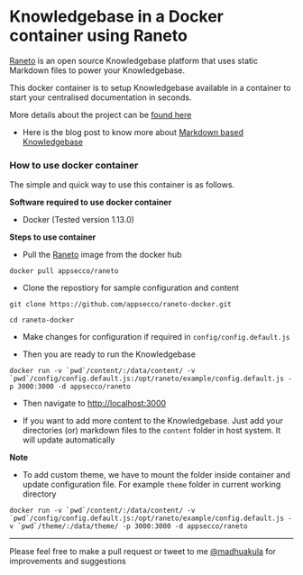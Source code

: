 # Knowledgebase in a Docker container using Raneto

[Raneto](http://raneto.com) is an open source Knowledgebase platform that uses static Markdown files to power your Knowledgebase.

This docker container is to setup Knowledgebase available in a container to start your centralised documentation in seconds.

More details about the project can be [found here](http://docs.raneto.com/)

- Here is the blog post to know more about [Markdown based Knowledgebase]()

### How to use docker container

The simple and quick way to use this container is as follows.

**Software required to use docker container**

- Docker (Tested version 1.13.0)

**Steps to use container**

- Pull the [Raneto](https://hub.docker.com/r/appsecco/raneto) image from the docker hub

```
docker pull appsecco/raneto
```

- Clone the repostiory for sample configuration and content

```
git clone https://github.com/appsecco/raneto-docker.git

cd raneto-docker
```

- Make changes for configuration if required in `config/config.default.js`

- Then you are ready to run the Knowledgebase

```
docker run -v `pwd`/content/:/data/content/ -v `pwd`/config/config.default.js:/opt/raneto/example/config.default.js -p 3000:3000 -d appsecco/raneto
```

- Then navigate to [http://localhost:3000](http://localhost:3000)

- If you want to add more content to the Knowledgebase. Just add your directories (or) markdown files to the `content` folder in host system. It will update automatically


**Note**

- To add custom theme, we have to mount the folder inside container and update configuration file. For example `theme` folder in current working directory

```
docker run -v `pwd`/content/:/data/content/ -v `pwd`/config/config.default.js:/opt/raneto/example/config.default.js -v `pwd`/theme/:/data/theme/ -p 3000:3000 -d appsecco/raneto
```

---


Please feel free to make a pull request or tweet to me [@madhuakula](https://twitter.com/madhuakula) for improvements and suggestions
